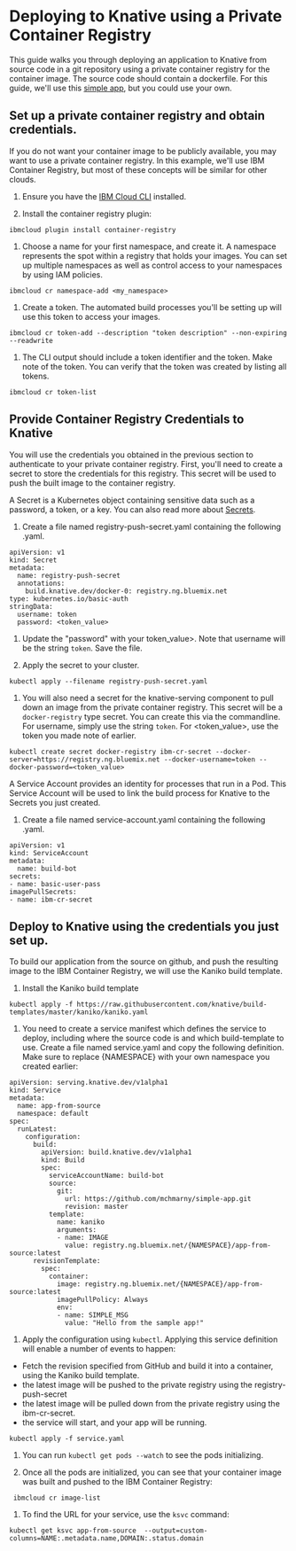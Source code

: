 # Deploying to Knative using a Private Container Registry
This guide walks you through deploying an application to Knative from source code in a git repository using a private container registry for the container image. The source code should contain a dockerfile. For this guide, we'll use this [simple app](https://github.com/mchmarny/simple-app), but you could use your own.


## Set up a private container registry and obtain credentials.
If you do not want your container image to be publicly available, you may want to use a private container registry. In this example, we'll use IBM Container Registry, but most of these concepts will be similar for other clouds.

1. Ensure you have the [IBM Cloud CLI](https://cloud.ibm.com/docs/cli/reference/ibmcloud/download_cli.html#install_use) installed.  

1. Install the container registry plugin:

```
ibmcloud plugin install container-registry
```

1. Choose a name for your first namespace, and create it. A namespace represents the spot within a registry that holds your images. You can set up multiple namespaces as well as control access to your namespaces by using IAM policies.

```
ibmcloud cr namespace-add <my_namespace>
```

1. Create a token. The automated build processes you'll be setting up will use this token to access your images.

```
ibmcloud cr token-add --description "token description" --non-expiring --readwrite
```

1. The CLI output should include a token identifier and the token. Make note of the token. You can verify that the token was created by listing all tokens.

```
ibmcloud cr token-list
```

## Provide Container Registry Credentials to Knative
You will use the credentials you obtained in the previous section to authenticate to your private container registry. First, you'll need to create a secret to store the credentials for this registry. This secret will be used to push the built image to the container registry.

A Secret is a Kubernetes object containing sensitive data such as a password, a token, or a key. You can also read more about [Secrets](https://kubernetes.io/docs/concepts/configuration/secret/).

1. Create a file named registry-push-secret.yaml containing the following .yaml.

```
apiVersion: v1
kind: Secret
metadata:
  name: registry-push-secret
  annotations:
    build.knative.dev/docker-0: registry.ng.bluemix.net
type: kubernetes.io/basic-auth
stringData:
  username: token
  password: <token_value>
```

1. Update the "password" with your token_value>. Note that username will be the string `token`. Save the file.

1. Apply the secret to your cluster.

```
kubectl apply --filename registry-push-secret.yaml
```

1. You will also need a secret for the knative-serving component to pull down an image from the private container registry. This secret will be a `docker-registry` type secret. You can create this via the commandline. For username, simply use the string `token`. For <token_value>, use the token you made note of earlier.

```
kubectl create secret docker-registry ibm-cr-secret --docker-server=https://registry.ng.bluemix.net --docker-username=token --docker-password=<token_value>
```

A Service Account provides an identity for processes that run in a Pod. This Service Account will be used to link the build process for Knative to the Secrets you just created.

1. Create a file named service-account.yaml containing the following .yaml.
```
apiVersion: v1
kind: ServiceAccount
metadata:
  name: build-bot
secrets:
- name: basic-user-pass
imagePullSecrets:
- name: ibm-cr-secret
```

## Deploy to Knative using the credentials you just set up.
To build our application from the source on github, and push the resulting image to the IBM Container Registry, we will use the Kaniko build template.

1. Install the Kaniko build template

```
kubectl apply -f https://raw.githubusercontent.com/knative/build-templates/master/kaniko/kaniko.yaml
```

1. You need to create a service manifest which defines the service to deploy, including where the source code is and which build-template to use. Create a file named service.yaml and copy the following definition. Make sure to replace {NAMESPACE} with your own namespace you created earlier:

```
apiVersion: serving.knative.dev/v1alpha1
kind: Service
metadata:
  name: app-from-source
  namespace: default
spec:
  runLatest:
    configuration:
      build:
        apiVersion: build.knative.dev/v1alpha1
        kind: Build
        spec:
          serviceAccountName: build-bot
          source:
            git:
              url: https://github.com/mchmarny/simple-app.git
              revision: master
          template:
            name: kaniko
            arguments:
            - name: IMAGE
              value: registry.ng.bluemix.net/{NAMESPACE}/app-from-source:latest
      revisionTemplate:
        spec:
          container:
            image: registry.ng.bluemix.net/{NAMESPACE}/app-from-source:latest 
            imagePullPolicy: Always
            env:
            - name: SIMPLE_MSG
              value: "Hello from the sample app!"
```

1. Apply the configuration using `kubectl`. Applying this service definition will enable a number of events to happen:
- Fetch the revision specified from GitHub and build it into a container, using the Kaniko build template.
- the latest image will be pushed to the private registry using the registry-push-secret
- the latest image will be pulled down from the private registry using the ibm-cr-secret.
- the service will start, and your app will be running.

```
kubectl apply -f service.yaml
```

1. You can run `kubectl get pods --watch` to see the pods initializing.

1. Once all the pods are initialized, you can see that your container image was built and pushed to the IBM Container Registry:

```
 ibmcloud cr image-list
```

1. To find the URL for your service, use the `ksvc` command:
```
kubectl get ksvc app-from-source  --output=custom-columns=NAME:.metadata.name,DOMAIN:.status.domain
```